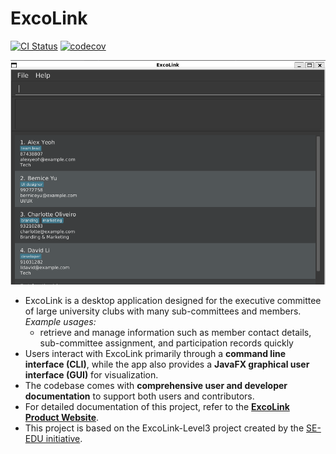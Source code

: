 # ExcoLink

[![CI Status](https://github.com/AY2526S1-CS2103T-T12-3/tp/actions/workflows/gradle.yml/badge.svg)](https://github.com/AY2526S1-CS2103T-T12-3/tp/actions)
[![codecov](https://codecov.io/gh/AY2526S1-CS2103T-T12-3/tp/branch/master/graph/badge.svg)](https://codecov.io/gh/AY2526S1-CS2103T-T12-3/tp)

![Ui](docs/images/Ui.png)


* ExcoLink is a desktop application designed for the executive committee of large university clubs with many sub-committees and members.  
  _Example usages:_
  *  retrieve and manage information such as member contact details, sub-committee assignment, and participation records quickly
* Users interact with ExcoLink primarily through a **command line interface (CLI)**, while the app also provides a **JavaFX graphical user interface (GUI)** for visualization.
* The codebase comes with **comprehensive user and developer documentation** to support both users and contributors.
* For detailed documentation of this project, refer to the **[ExcoLink Product Website](https://ay2526s1-cs2103t-t12-3.github.io/tp/)**.
* This project is based on the ExcoLink-Level3 project created by the [SE-EDU initiative](https://se-education.org).

